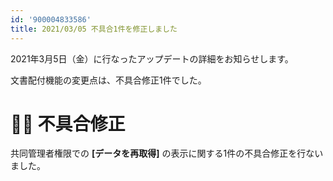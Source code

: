 ```yaml
---
id: '900004833586'
title: 2021/03/05 不具合1件を修正しました
---
```

2021年3月5日（金）に行なったアップデートの詳細をお知らせします。

文書配付機能の変更点は、不具合修正1件でした。

# 👨‍⚕️ 不具合修正

共同管理者権限での **\[データを再取得\]** の表示に関する1件の不具合修正を行ないました。
